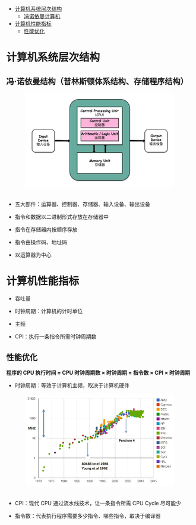 <!-- GFM-TOC -->
* [计算机系统层次结构](#计算机系统层次结构)
    * [冯诺依曼计算机](#冯诺依曼计算机) 
* [计算机性能指标](#计算机性能指标)
    * [性能优化](#性能优化) 
<!-- GFM-TOC -->

# 计算机系统层次结构

## 冯·诺依曼结构（普林斯顿体系结构、存储程序结构）

<div align="center"> <img src="./pic/fa8e0e3c96a70cc07b4f0490bfe66f2b.jpg" width="400"/> </div><br>

* 五大部件：运算器、控制器、存储器、输入设备、输出设备

* 指令和数据以二进制形式存放在存储器中

* 指令在存储器内按顺序存放

* 指令由操作码、地址码

* 以运算器为中心

# 计算机性能指标

* 吞吐量

* 时钟周期：计算机的计时单位

* 主频

* CPI：执行一条指令所需时钟周期数

## 性能优化

**程序的 CPU 执行时间 = CPU 时钟周期数 × 时钟周期 = 指令数 × CPI × 时钟周期**

* 时钟周期：等效于计算机主频，取决于计算机硬件

<div align="center"> <img src="./pic/1826102a89e4cdd31f7573db53dd9280.png" width="400"/> </div><br>

* CPI：现代 CPU 通过流水线技术，让一条指令所需 CPU Cycle 尽可能少

* 指令数：代表执行程序需要多少指令、哪些指令，取决于编译器